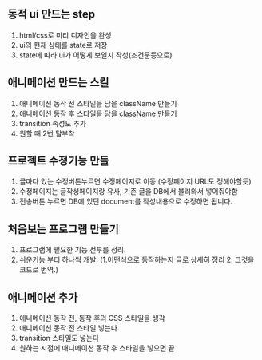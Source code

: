 ## 동적 ui 만드는 step
1. html/css로 미리 디자인을 완성
2. ui의 현재 상태를 state로 저장
3. state에 따라 ui가 어떻게 보일지 작성(조건문등으로)


## 애니메이션 만드는 스킬 

1. 애니메이션 동작 전 스타일을 담을 className 만들기 
2. 애니메이션 동작 후 스타일을 담을 className 만들기 
3. transition 속성도 추가
4. 원할 때 2번 탈부착

## 프로젝트 수정기능 만들
1. 글마다 있는 수정버튼누르면 수정페이지로 이동 (수정페이지 URL도 정해야할듯)
2. 수정페이지는 글작성페이지랑 유사, 기존 글을 DB에서 불러와서 넣어줘야함 
3. 전송버튼 누르면 DB에 있던 document를 작성내용으로 수정하면 됩니다.

## 처음보는 프로그램 만들기
1. 프로그램에 필요한 기능 전부를 정리.
2. 쉬운기능 부터 하나씩 개발. (1.어떤식으로 동작하는지 글로 상세히 정리 2. 그것을 코드로 번역.)

## 애니메이션 추가 

1. 애니메이션 동작 전, 동작 후의 CSS 스타일을 생각
2. 애니메이션 동작 전 스타일 넣는다
3. transition 스타일도 넣는다
4. 원하는 시점에 애니메이션 동작 후 스타일을 넣으면 끝  

